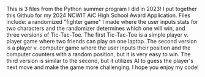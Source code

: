 This is 3 files from the Python summer program I did in 2023! I put together this Github for my 2024 NCWIT AiC High School Award Application.
Files include: a randomized "fighter game" I made where the user inputs stats for two characters and the randomizer determines which one will win, and
three versions of Tic-Tac-Toe. The first Tic-Tac-Toe is a simple player v. player game where two friends can play on one laptop. The second version is a
player v. computer game where the user inputs their position and the computer counters with a random position, but it is very easy to win. The third 
version is similar to the second, but it utilizes AI to guess the player's next move and make the game more challenging. I hope you enjoy my code!
